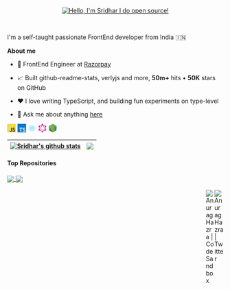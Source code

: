 <p align="center"><a href="https://SridharKadhiri.github.io"><img width="80%" alt="Hello, I'm Sridhar I do open source!" src="./assets/gh-readme-header.png" /></a></p>

<br />

I'm a self-taught passionate FrontEnd developer from India 🇮🇳

**About me**

- 💼 FrontEnd Engineer at [Razorpay](http://razorpay.com/)

- 📈 Built github-readme-stats, verlyjs and more, **50m+** hits • **50K** stars on GitHub

- ❤️ I love writing TypeScript, and building fun experiments on type-level

- 💬 Ask me about anything [here](https://github.com/SridharKadhiri/SridharKadhiri/issues)

<code><img height="20" alt="javascript" src="https://raw.githubusercontent.com/github/explore/80688e429a7d4ef2fca1e82350fe8e3517d3494d/topics/javascript/javascript.png"></code>
<code><img height="20" alt="typescript" src="https://raw.githubusercontent.com/github/explore/80688e429a7d4ef2fca1e82350fe8e3517d3494d/topics/typescript/typescript.png"></code>
<code><img height="20" alt="react" src="https://raw.githubusercontent.com/github/explore/80688e429a7d4ef2fca1e82350fe8e3517d3494d/topics/react/react.png"></code>
<code><img height="20" alt="graphql" src="https://raw.githubusercontent.com/github/explore/5c058a388828bb5fde0bcafd4bc867b5bb3f26f3/topics/graphql/graphql.png"></code>
<code><img height="20" alt="nodejs" src="https://raw.githubusercontent.com/github/explore/80688e429a7d4ef2fca1e82350fe8e3517d3494d/topics/nodejs/nodejs.png"></code>    


| <a href="https://github.com/SridharKadhiri/github-readme-stats"><img align="center" src="https://github-readme-stats.vercel.app/api?username=SridharKadhiri&show_icons=true&include_all_commits=true&theme=buefy&hide_border=true" alt="Sridhar's github stats" /></a> | <a href="https://github.com/SridharKadhiri/github-readme-stats"><img align="center" src="https://github-readme-stats.vercel.app/api/top-langs/?username=SridharKadhiri&layout=compact&theme=buefy&hide_border=true" /></a> |
| ------------- | ------------- |

#### Top Repositories


<a href="https://github.com/SridharKadhiri/github-readme-stats">
  <img align="center" src="https://github-readme-stats.vercel.app/api/pin/?username=SridharKadhiri&repo=github-readme-stats&theme=buefy" />
</a>
<a href="https://github.com/SridharKadhiri/SridharKadhiri.github.io">
  <img align="center" src="https://github-readme-stats.vercel.app/api/pin/?username=SridharKadhiri&repo=SridharKadhiri.github.io&theme=buefy" />
</a>

<br />
<br />

<a href="https://twitter.com/anuraghazru">
  <img align="right" alt="Anurag Hazra | Twitter" width="21px" src="https://raw.githubusercontent.com/SridharKadhiri/SridharKadhiri/master/assets/twitter.svg" />
</a>
<a href="https://codesandbox.io/u/SridharKadhiri">
  <img align="right" alt="Anurag Hazra | CodeSandbox" width="20px" src="https://raw.githubusercontent.com/SridharKadhiri/SridharKadhiri/master/assets/codesandbox.svg" />
</a>
